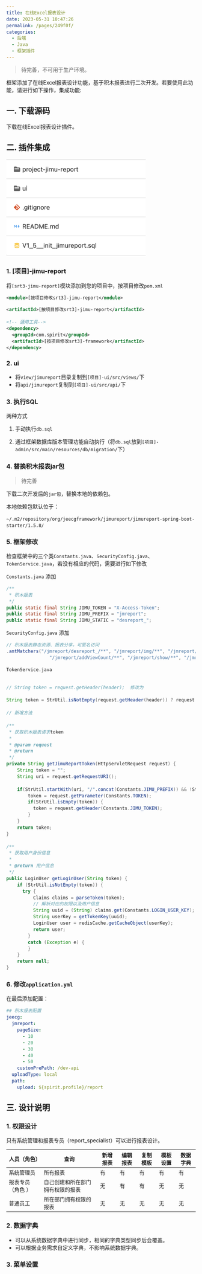 ```yaml
---
title: 在线Excel报表设计
date: 2023-05-31 10:47:26
permalink: /pages/249f0f/
categories:
  - 后端
  - Java
  - 框架插件
---
```

> 待完善，不可用于生产环境。

框架添加了在线Excel报表设计功能，基于积木报表进行二次开发。若要使用此功能，请进行如下操作，集成功能:

## 一. 下载源码

下载在线Excel报表设计插件。

## 二. 插件集成

<img src="../images/report.png" alt="report" style="zoom:60%;" />

### 1. [项目]-jimu-report

将`[srt3-jimu-report]`模块添加到您的项目中，按项目修改`pom.xml`

```xml
<module>[按项目修改srt3]-jimu-report</module>
```

```xml
<artifactId>[按项目修改srt3]-jimu-report</artifactId>

<!-- 通用工具-->
<dependency>
  <groupId>com.spirit</groupId>
  <artifactId>[按项目修改srt3]-framework</artifactId>
</dependency>
```

### 2. ui

- 将`view/jimureport`目录复制到`[项目]-ui/src/views/`下
- 将`api/jimureport`复制到`[项目]-ui/src/api/`下

### 3. 执行SQL

两种方式

1. 手动执行`db.sql`

2. 通过框架数据库版本管理功能自动执行（将`db.sql`放到`[项目]-admin/src/main/resources/db/migration/`下）

### 4. 替换积木报表jar包

> 待完善

下载二次开发后的`jar包`，替换本地的依赖包。

本地依赖包默认位于：

`~/.m2/repository/org/jeecgframework/jimureport/jimureport-spring-boot-starter/1.5.8/`

### 5. 框架修改

检查框架中的三个类`Constants.java`、`SecurityConfig.java`、`TokenService.java`，若没有相应的代码，需要进行如下修改

`Constants.java` 添加
``` java
/** 
 * 积木报表
 */
public static final String JIMU_TOKEN = "X-Access-Token";
public static final String JIMU_PREFIX = "jmreport";
public static final String JIMU_STATIC = "desreport_";
```

`SecurityConfig.java` 添加
``` java
// 积木报表静态资源、报表分享，可匿名访问
.antMatchers("/jmreport/desreport_/**", "/jmreport/img/**", "/jmreport/shareView/**", "/jmreport/share/verification/**",
				"/jmreport/addViewCount/**", "/jmreport/show/**", "/jmreport/getQueryInfo/**", "/jmreport/upload").permitAll()
```

`TokenService.java` 
``` java

// String token = request.getHeader(header);  修改为

String token = StrUtil.isNotEmpty(request.getHeader(header)) ? request.getHeader(header) : getJimuReportToken(request);

// 新增方法

/**
 * 获取积木报表请求token
 * 
 * @param request
 * @return
 */
private String getJimuReportToken(HttpServletRequest request) {
    String token = "";
    String uri = request.getRequestURI();
    
    if(StrUtil.startWith(uri, "/".concat(Constants.JIMU_PREFIX)) && !StrUtil.contains(uri, Constants.JIMU_STATIC)) {
        token = request.getParameter(Constants.TOKEN);
        if(StrUtil.isEmpty(token)) {
          token = request.getHeader(Constants.JIMU_TOKEN);
        }
    }
    return token;
}

/**
 * 获取用户身份信息
 *
 * @return 用户信息
 */
public LoginUser getLoginUser(String token) {
    if (StrUtil.isNotEmpty(token)) {
      try {
          Claims claims = parseToken(token);
          // 解析对应的权限以及用户信息
          String uuid = (String) claims.get(Constants.LOGIN_USER_KEY);
          String userKey = getTokenKey(uuid);
          LoginUser user = redisCache.getCacheObject(userKey);
          return user;
        }
        catch (Exception e) {
        }
    }
    return null;
}
```

### 6. 修改`application.yml`

在最后添加配置：

```yaml
## 积木报表配置
jeecg: 
  jmreport: 
    pageSize:
      - 10
      - 20
      - 30
      - 40
      - 50
    customPrePath: /dev-api
  uploadType: local
  path: 
    upload: ${spirit.profile}/report
```

## 三. 设计说明

### 1. 权限设计

只有系统管理和报表专员（report_specialist）可以进行报表设计。

| 人员（角色）      | 查询                             | 新增报表 | 编辑报表 | 复制模板 | 模板设置 | 数据字典 |
| ----------------- | -------------------------------- | -------- | -------- | -------- | -------- | -------- |
| 系统管理员        | 所有报表                         | 有       | 有       | 有       | 有       | 有       |
| 报表专员（角色 ） | 自己创建和所在部门拥有权限的报表 | 无       | 有       | 有       | 无       | 无       |
| 普通员工          | 所在部门拥有权限的报表           | 无       | 无       | 无       | 无       | 无       |

### 2. 数据字典

- 可以从系统数据字典中进行同步，相同的字典类型同步后会覆盖。
- 可以根据业务需求自定义字典，不影响系统数据字典。

### 3. 菜单设置
